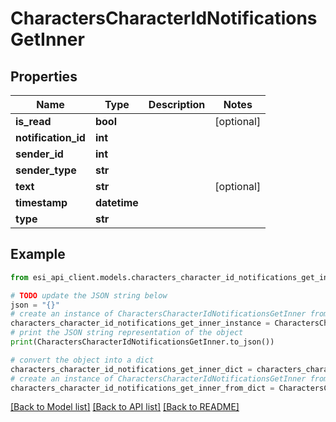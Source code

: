 # CharactersCharacterIdNotificationsGetInner


## Properties

Name | Type | Description | Notes
------------ | ------------- | ------------- | -------------
**is_read** | **bool** |  | [optional] 
**notification_id** | **int** |  | 
**sender_id** | **int** |  | 
**sender_type** | **str** |  | 
**text** | **str** |  | [optional] 
**timestamp** | **datetime** |  | 
**type** | **str** |  | 

## Example

```python
from esi_api_client.models.characters_character_id_notifications_get_inner import CharactersCharacterIdNotificationsGetInner

# TODO update the JSON string below
json = "{}"
# create an instance of CharactersCharacterIdNotificationsGetInner from a JSON string
characters_character_id_notifications_get_inner_instance = CharactersCharacterIdNotificationsGetInner.from_json(json)
# print the JSON string representation of the object
print(CharactersCharacterIdNotificationsGetInner.to_json())

# convert the object into a dict
characters_character_id_notifications_get_inner_dict = characters_character_id_notifications_get_inner_instance.to_dict()
# create an instance of CharactersCharacterIdNotificationsGetInner from a dict
characters_character_id_notifications_get_inner_from_dict = CharactersCharacterIdNotificationsGetInner.from_dict(characters_character_id_notifications_get_inner_dict)
```
[[Back to Model list]](../README.md#documentation-for-models) [[Back to API list]](../README.md#documentation-for-api-endpoints) [[Back to README]](../README.md)


